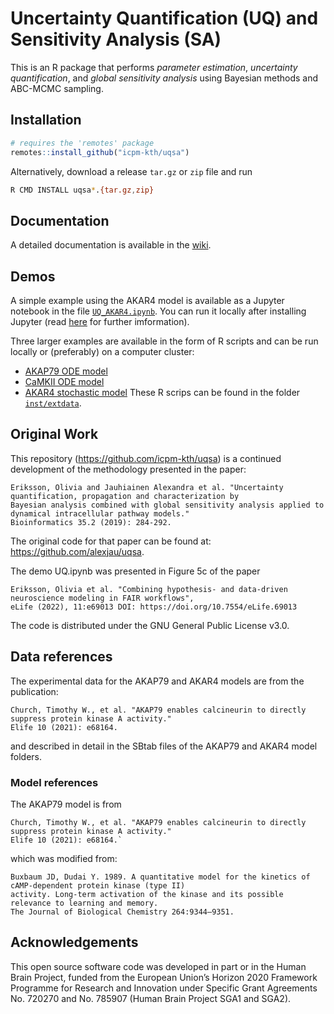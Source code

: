 # Uncertainty Quantification (UQ) and Sensitivity Analysis (SA)

This is an R package that performs *parameter estimation*,
*uncertainty quantification*, and *global sensitivity analysis* using
Bayesian methods and ABC-MCMC sampling.

## Installation

```R
# requires the 'remotes' package
remotes::install_github("icpm-kth/uqsa")
```

Alternatively, download a release `tar.gz` or `zip` file and run

```sh
R CMD INSTALL uqsa*.{tar.gz,zip}
```

## Documentation

A detailed documentation is available in the [wiki](https://github.com/icpm-kth/uqsa/wiki/Documentation).

## Demos

A simple example using the AKAR4 model is available as a Jupyter notebook in the file [`UQ_AKAR4.ipynb`](https://github.com/icpm-kth/uqsa/blob/master/UQ_AKAR4.ipynb). You can run it locally after installing Jupyter (read [here](https://jupyter.org/install) for further imformation).

Three larger examples are available in the form of R scripts and can be run locally or (preferably) on a computer cluster:
* [AKAP79 ODE model](https://github.com/icpm-kth/uqsa/blob/master/inst/extdata/AKAP79/runABCMCMC_AKAP79.R)
* [CaMKII ODE model](https://github.com/icpm-kth/uqsa/blob/master/inst/extdata/CaMKII/runABCMCMC_CaMKII.R)
* [AKAR4 stochastic model](https://github.com/icpm-kth/uqsa/blob/master/inst/extdata/AKAR4/runABCMCMC_AKAR4_withStochasticStimulation.R)
These R scrips can be found in the folder [`inst/extdata`](https://github.com/icpm-kth/uqsa/tree/master/inst/extdata).
  
## Original Work

This repository (https://github.com/icpm-kth/uqsa) is a continued development of the methodology presented in the paper:
```
Eriksson, Olivia and Jauhiainen Alexandra et al. "Uncertainty quantification, propagation and characterization by 
Bayesian analysis combined with global sensitivity analysis applied to dynamical intracellular pathway models." 
Bioinformatics 35.2 (2019): 284-292.
```
The original code for that paper can be found at: https://github.com/alexjau/uqsa.

The demo UQ.ipynb was presented in Figure 5c of the paper
```
Eriksson, Olivia et al. "Combining hypothesis- and data-driven neuroscience modeling in FAIR workflows", 
eLife (2022), 11:e69013 DOI: https://doi.org/10.7554/eLife.69013
```
 The code is distributed under the GNU General Public License v3.0.

## Data references

The experimental data for the AKAP79 and AKAR4 models are from the publication:
```
Church, Timothy W., et al. "AKAP79 enables calcineurin to directly suppress protein kinase A activity." 
Elife 10 (2021): e68164.
```
and described in detail in the SBtab files of the AKAP79 and AKAR4 model folders.

### Model references

The AKAP79 model is from
```
Church, Timothy W., et al. "AKAP79 enables calcineurin to directly suppress protein kinase A activity." 
Elife 10 (2021): e68164.`

```
which was modified from:
```
Buxbaum JD, Dudai Y. 1989. A quantitative model for the kinetics of cAMP-dependent protein kinase (type II) 
activity. Long-term activation of the kinase and its possible relevance to learning and memory. 
The Journal of Biological Chemistry 264:9344–9351.
```

## Acknowledgements

This open source software code was developed in part or in the Human Brain Project, funded from the European Union’s Horizon 2020 Framework Programme for Research and Innovation under Specific Grant Agreements No. 720270 and No. 785907 (Human Brain Project SGA1 and SGA2).
